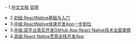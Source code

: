    - 1.[中文文档](https://reactnative.cn/docs/0.48/getting-started.html) [官网](https://facebook.github.io/react-native/docs/textinput.html)
   - 2.[初级:ReactNative基础与入门](http://www.imooc.com/learn/808)
   - 3.[中级:ReactNative快速开发App一步到位](http://coding.imooc.com/class/69.html)
   - 3.[中级:双平台真实开发GitHub App React Native技术全面掌握](http://coding.imooc.com/class/89.html#Prchor)
   - 4.[高级:React Native贯穿全栈开发App](http://coding.imooc.com/class/chapter/56.html#Anchor)
